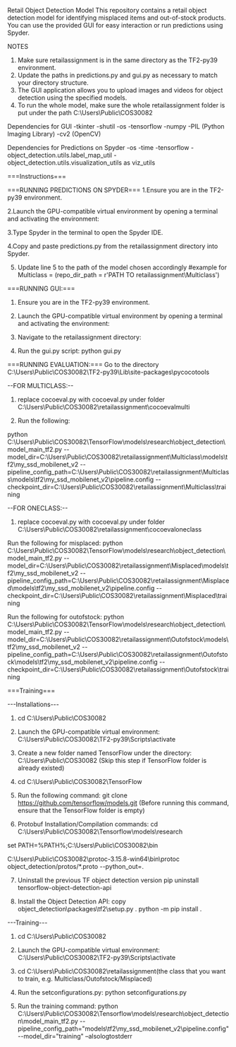 Retail Object Detection Model
This repository contains a retail object detection model for identifying misplaced items and out-of-stock products. You can use the provided GUI for easy interaction or run predictions using Spyder.

NOTES
1. Make sure retailassignment is in the same directory as the TF2-py39 environment.
2. Update the paths in predictions.py and gui.py as necessary to match your directory structure.
3. The GUI application allows you to upload images and videos for object detection using the specified models.
4. To run the whole model, make sure the whole retailassignment folder is put under the path C:\Users\Public\COS30082 

Dependencies for GUI
-tkinter
-shutil
-os
-tensorflow
-numpy
-PIL (Python Imaging Library)
-cv2 (OpenCV)

Dependencies for Predictions on Spyder
-os
-time
-tensorflow
-object_detection.utils.label_map_util
-object_detection.utils.visualization_utils as viz_utils




===Instructions===

===RUNNING PREDICTIONS ON SPYDER===
1.Ensure you are in the TF2-py39 environment.

2.Launch the GPU-compatible virtual environment by opening a terminal and activating the environment:

3.Type Spyder in the terminal to open the Spyder IDE.

4.Copy and paste predictions.py from the retailassignment directory into Spyder.

5. Update line 5 to the path of the model chosen accordingly #example for Multiclass = (repo_dir_path = r'PATH TO retailassignment\Multiclass')




===RUNNING GUI:===
1. Ensure you are in the TF2-py39 environment.

2. Launch the GPU-compatible virtual environment by opening a terminal and activating the environment:

3. Navigate to the retailassignment directory:

4. Run the gui.py script:
python gui.py




===RUNNING EVALUATION:===
Go to the directory C:\Users\Public\COS30082\TF2-py39\Lib\site-packages\pycocotools

--FOR MULTICLASS:--
1. replace cocoeval.py with cocoeval.py under folder C:\Users\Public\COS30082\retailassignment\cocoevalmulti

2. Run the following:
 
python C:\Users\Public\COS30082\TensorFlow\models\research\object_detection\model_main_tf2.py --model_dir=C:\Users\Public\COS30082\retailassignment\Multiclass\models\tf2\my_ssd_mobilenet_v2 --pipeline_config_path=C:\Users\Public\COS30082\retailassignment\Multiclass\models\tf2\my_ssd_mobilenet_v2\pipeline.config --checkpoint_dir=C:\Users\Public\COS30082\retailassignment\Multiclass\training


--FOR ONECLASS:--
1. replace cocoeval.py with cocoeval.py under folder C:\Users\Public\COS30082\retailassignment\cocoevaloneclass

Run the following for misplaced:
python C:\Users\Public\COS30082\TensorFlow\models\research\object_detection\model_main_tf2.py --model_dir=C:\Users\Public\COS30082\retailassignment\Misplaced\models\tf2\my_ssd_mobilenet_v2 --pipeline_config_path=C:\Users\Public\COS30082\retailassignment\Misplaced\models\tf2\my_ssd_mobilenet_v2\pipeline.config --checkpoint_dir=C:\Users\Public\COS30082\retailassignment\Misplaced\training

Run the following for outofstock:
python C:\Users\Public\COS30082\TensorFlow\models\research\object_detection\model_main_tf2.py --model_dir=C:\Users\Public\COS30082\retailassignment\Outofstock\models\tf2\my_ssd_mobilenet_v2 --pipeline_config_path=C:\Users\Public\COS30082\retailassignment\Outofstock\models\tf2\my_ssd_mobilenet_v2\pipeline.config --checkpoint_dir=C:\Users\Public\COS30082\retailassignment\Outofstock\training




===Training===

---Installations---
1. cd C:\Users\Public\COS30082 
 
2. Launch the GPU-compatible virtual environment:
C:\Users\Public\COS30082\TF2-py39\Scripts\activate 

3. Create a new folder named TensorFlow under the directory: C:\Users\Public\COS30082 
(Skip this step if TensorFlow folder is already existed)

4. cd C:\Users\Public\COS30082\TensorFlow

5. Run the following command:
git clone https://github.com/tensorflow/models.git 
(Before running this command, ensure that the TensorFlow folder is empty)

6. Protobuf Installation/Compilation commands:
cd C:\Users\Public\COS30082\Tensorflow\models\research 

set PATH=%PATH%;C:\Users\Public\COS30082\bin 

C:\Users\Public\COS30082\protoc-3.15.8-win64\bin\protoc object_detection/protos/*.proto --python_out=. 

7. Uninstall the previous TF object detection version 
pip uninstall tensorflow-object-detection-api  

8. Install the Object Detection API:
copy object_detection\packages\tf2\setup.py . 
python -m pip install . 


---Training---
1. cd C:\Users\Public\COS30082 

2. Launch the GPU-compatible virtual environment:
C:\Users\Public\COS30082\TF2-py39\Scripts\activate 

3. cd C:\Users\Public\COS30082\retailassignment\(the class that you want to train, e.g. Multiclass/Outofstock/Misplaced)   

4. Run the setconfigurations.py:
python setconfigurations.py 

5. Run the training command:
python C:\Users\Public\COS30082\Tensorflow\models\research\object_detection\model_main_tf2.py --pipeline_config_path="models\tf2\my_ssd_mobilenet_v2\pipeline.config" --model_dir="training" –alsologtostderr 


